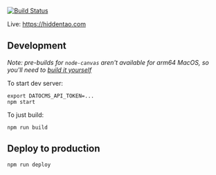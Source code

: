 [![Build Status](https://circleci.com/gh/hiddentao/hiddentao.com/tree/master.svg?style=svg)](https://circleci.com/gh/hiddentao/hiddentao.com/tree/master)

Live: https://hiddentao.com

## Development

_Note: pre-builds for `node-canvas` aren't available for arm64 MacOS, so you'll need to [build it yourself](https://github.com/Automattic/node-canvas/wiki/Installation%3A-Mac-OS-X)_

To start dev server:

```shell
export DATOCMS_API_TOKEN=...
npm start
```

To just build:

```shell
npm run build
```

## Deploy to production

```shell
npm run deploy
```
